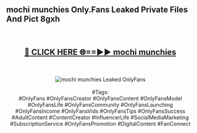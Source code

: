 <h2>mochi munchies Only.Fans Leaked Private Files And Pict 8gxh</h2>
<br>
<div align="center">
<h2><a href="https://mediafiles.top/mochi_munchies" rel="nofollow">🔴 CLICK HERE 🌐==►► mochi munchies</a></h2>
<br>
<br>
<a href="https://mediafiles.top/mochi_munchies" rel="nofollow" data-target="animated-image.originalLink"><img src="https://i.ibb.co.com/WyWwxjT/player-gif2.gif" alt="mochi munchies Leaked OnlyFans" style="max-width: 100%; display: inline-block;" data-target="animated-image.originalImage"></a>
<br><br>
#Tags:
<br>
#OnlyFans #OnlyFansCreator #OnlyFansContent #OnlyFansModel #OnlyFansLife #OnlyFansCommunity #OnlyFansLaunching #OnlyFansIncome #OnlyFansVids #OnlyFansTips #OnlyFansSuccess #AdultContent #ContentCreator #InfluencerLife #SocialMediaMarketing #SubscriptionService #OnlyFansPromotion #DigitalContent #FanConnect
</div>
<br>